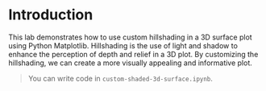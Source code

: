 # Introduction

This lab demonstrates how to use custom hillshading in a 3D surface plot using Python Matplotlib. Hillshading is the use of light and shadow to enhance the perception of depth and relief in a 3D plot. By customizing the hillshading, we can create a more visually appealing and informative plot.

> You can write code in `custom-shaded-3d-surface.ipynb`.
